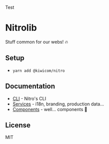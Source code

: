 Test

# Nitrolib

Stuff common for our webs! :fire:

## Setup

* `yarn add @kiwicom/nitro`

## Documentation

* [CLI](./docs/cli.md) - Nitro's CLI
* [Services](./docs/services.md) - i18n, branding, production data...
* [Components](./docs/components.md) - well... components 🤷

## License

MIT
